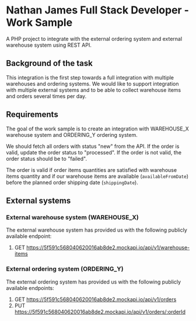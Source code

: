 # Nathan James Full Stack Developer - Work Sample

A PHP project to integrate with the external ordering system and external warehouse system using REST API.

## Background of the task

This integration is the first step towards a full integration with multiple warehouses and ordering systems. We would like to support integration with multiple external systems and to be able to collect warehouse items and orders several times per day.

## Requirements

The goal of the work sample is to create an integration with WAREHOUSE_X warehouse system and ORDERING_Y ordering system.

We should fetch all orders with status "new" from the API. If the order is valid, update the order status to "processed". If the order is not valid, the order status should be to "failed".

The order is valid if order items quantities are satisfied with warehouse items quantity and if our warehouse items are available (`availableFromDate`) before the planned order shipping date (`shippingDate`).

## External systems

### External warehouse system (WAREHOUSE_X)

The external warehouse system has provided us with the following publicly available endpoint:

1) GET https://5f591c568040620016ab8de2.mockapi.io/api/v1/warehouse-items

### External ordering system (ORDERING_Y)

The external ordering system has provided us with the following publicly available endpoints:

1) GET https://5f591c568040620016ab8de2.mockapi.io/api/v1/orders
2) PUT https://5f591c568040620016ab8de2.mockapi.io/api/v1/orders/:orderId
